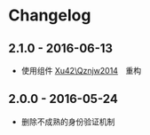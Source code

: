 # Changelog

## 2.1.0 - 2016-06-13

* 使用组件 [Xu42\Qznjw2014](https://packagist.org/packages/xu42/qznjw2014)　重构


## 2.0.0 - 2016-05-24

* 删除不成熟的身份验证机制

